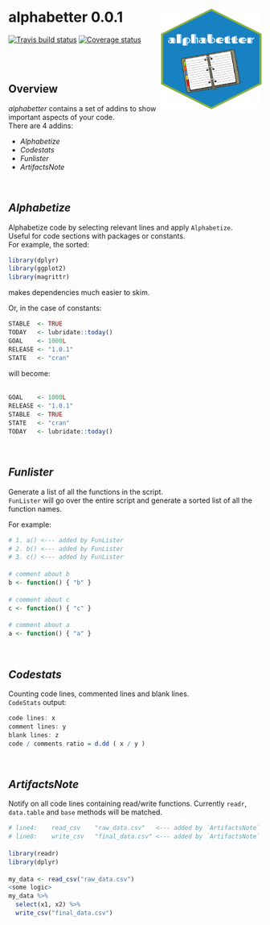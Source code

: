 # alphabetter 0.0.1 <img src="man/figures/logo.png"  height="200" width="200" align="right"/>

[![Travis build status](https://travis-ci.org/ShaulAb/alphabetter.svg?branch=master)](https://travis-ci.org/ShaulAb/alphabetter)
[![Coverage status](https://codecov.io/gh/ShaulAb/alphabetter/branch/master/graph/badge.svg)](https://codecov.io/github/ShaulAb/alphabetter?branch=master)


<br><br>

## Overview

*alphabetter* contains a set of addins to show important aspects of your code.  
There are 4 addins:
  
  + *Alphabetize*
  + *Codestats*
  + *Funlister*
  + *ArtifactsNote*
  
<br>

## *Alphabetize*

Alphabetize code by selecting relevant lines and apply `Alphabetize`.  
Useful for code sections with packages or constants.  
For example, the sorted:

```r
library(dplyr)
library(ggplot2)
library(magrittr)
```

makes dependencies much easier to skim.  

Or, in the case of constants:

```r
STABLE  <- TRUE
TODAY   <- lubridate::today()
GOAL    <- 1000L
RELEASE <- "1.0.1"
STATE   <- "cran"
```

will become:

```r

GOAL    <- 1000L
RELEASE <- "1.0.1"
STABLE  <- TRUE
STATE   <- "cran"
TODAY   <- lubridate::today()
```

<br>


## *Funlister*

Generate a list of all the functions in the script.  
`FunLister` will go over the entire script and generate a sorted list of all the function names.

For example:

```r
# 1. a() <--- added by FunLister
# 2. b() <--- added by FunLister
# 3. c() <--- added by FunLister

# comment about b
b <- function() { "b" }

# comment about c
c <- function() { "c" }

# comment about a
a <- function() { "a" }
```

<br>

## *Codestats*

Counting code lines, commented lines and blank lines.  
`CodeStats` output:

```r
code lines: x
comment lines: y
blank lines: z
code / comments ratio = d.dd ( x / y )
```

<br>

## *ArtifactsNote*

Notify on all code lines containing read/write functions.
Currently `readr`, `data.table` and `base` methods will be matched.

```r
# line4:	read_csv	"raw_data.csv"   <--- added by `ArtifactsNote`
# line8:	write_csv	"final_data.csv" <--- added by `ArtifactsNote`

library(readr)
library(dplyr)

my_data <- read_csv("raw_data.csv")
<some logic>
my_data %>% 
  select(x1, x2) %>% 
  write_csv("final_data.csv")
```

<br>
